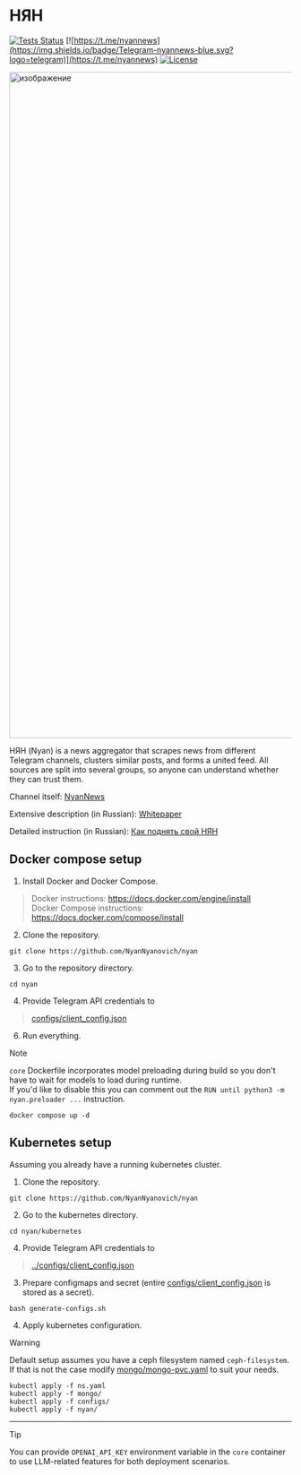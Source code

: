 # НЯН

[![Tests Status](https://github.com/NyanNyanovich/nyan/actions/workflows/python.yml/badge.svg)](https://github.com/NyanNyanovich/nyan/actions/workflows/python.yml)
[![https://t.me/nyannews](https://img.shields.io/badge/Telegram-nyannews-blue.svg?logo=telegram)](https://t.me/nyannews)
[![License](https://img.shields.io/github/license/NyanNyanovich/nyan)](https://github.com/NyanNyanovich/nyan/blob/master/LICENSE)

<img width="1189" alt="изображение" src="https://user-images.githubusercontent.com/104140467/193427932-f5b3ecdd-835f-493f-9901-553c03bdff9b.png">

НЯН (Nyan) is a news aggregator that scrapes news from different Telegram channels, clusters similar posts, and forms a united feed. All sources are split into several groups, so anyone can understand whether they can trust them.

Channel itself: [NyanNews](https://t.me/nyannews)

Extensive description (in Russian): [Whitepaper](https://telegra.ph/NYAN-Whitepaper-04-03)

Detailed instruction (in Russian): [Как поднять свой НЯН](https://github.com/NyanNyanovich/nyan/wiki/%D0%9A%D0%B0%D0%BA-%D0%BF%D0%BE%D0%B4%D0%BD%D1%8F%D1%82%D1%8C-%D1%81%D0%B2%D0%BE%D0%B9-%D0%9D%D0%AF%D0%9D)


## Docker compose setup

1. Install Docker and Docker Compose.
> Docker instructions: https://docs.docker.com/engine/install \
> Docker Compose instructions: https://docs.docker.com/compose/install

2. Clone the repository.
```
git clone https://github.com/NyanNyanovich/nyan
```

3. Go to the repository directory.
```
cd nyan
```

4. Provide Telegram API credentials to
> [configs/client_config.json](https://github.com/NyanNyanovich/nyan/blob/main/configs/client_config.json)

6. Run everything.
> [!NOTE]
> `core` Dockerfile incorporates model preloading during build so you don't have to wait for models to load during runtime. \
> If you'd like to disable this you can comment out the `RUN until python3 -m nyan.preloader ...` instruction.
```
docker compose up -d
```

## Kubernetes setup

Assuming you already have a running kubernetes cluster.

1. Clone the repository.
```
git clone https://github.com/NyanNyanovich/nyan
```

2. Go to the kubernetes directory.
```
cd nyan/kubernetes
```

4. Provide Telegram API credentials to
> [../configs/client_config.json](https://github.com/NyanNyanovich/nyan/blob/main/configs/client_config.json)

3. Prepare configmaps and secret (entire [configs/client_config.json](https://github.com/NyanNyanovich/nyan/blob/main/configs/client_config.json) is stored as a secret).
```
bash generate-configs.sh
```

4. Apply kubernetes configuration.
> [!WARNING]
> Default setup assumes you have a ceph filesystem named `ceph-filesystem`. \
> If that is not the case modify [mongo/mongo-pvc.yaml](https://github.com/NyanNyanovich/nyan/blob/main/kubernetes/mongo/mongo-pvc.yaml) to suit your needs.
```
kubectl apply -f ns.yaml
kubectl apply -f mongo/
kubectl apply -f configs/
kubectl apply -f nyan/
```
---
> [!TIP]
> You can provide `OPENAI_API_KEY` environment variable in the `core` container to use LLM-related features for both deployment scenarios.
